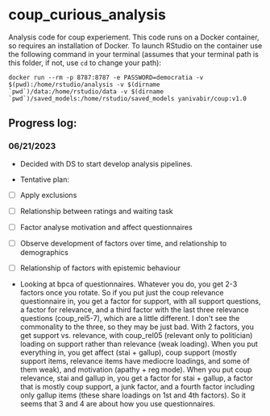 # coup_curious_analysis
 Analysis code for coup experiement.
 This code runs on a Docker container, so requires an installation of Docker. To launch RStudio on the container use the following command in your terminal (assumes that your terminal path is this folder, if not, use `cd` to change your path):

 ```
 docker run --rm -p 8787:8787 -e PASSWORD=democratia -v $(pwd):/home/rstudio/analysis -v $(dirname `pwd`)/data:/home/rstudio/data -v $(dirname `pwd`)/saved_models:/home/rstudio/saved_models yanivabir/coup:v1.0
 ```
 
## Progress log:

### 06/21/2023
- Decided with DS to start develop analysis pipelines.

- Tentative plan:

- [ ] Apply exclusions

- [ ] Relationship between ratings and waiting task

- [ ] Factor analyse motivation and affect questionnaires

- [ ] Observe development of factors over time, and relationship to demographics

- [ ] Relationship of factors with epistemic behaviour

- Looking at bpca of questionnaires. Whatever you do, you get 2-3 factors once you rotate. So if you put just the coup relevance questionnaire in, you get a factor for support, with all support questions, a factor for relevance, and a third factor with the last three relevance questions (coup_rel5-7), which are a little different. I don't see the commonality to the three, so they may be just bad. With 2 factors, you get support vs. relevance, with coup_rel05 (relevant only to politician) loading on support rather than relevance (weak loading). When you put everything in, you get affect (stai + gallup), coup support (mostly support items, relevance items have mediocre loadings, and some of them weak), and motivation (apathy + reg mode). When you put coup relevance, stai and gallup in, you get a factor for stai + gallup, a factor that is mostly coup support, a junk factor, and a fourth factor including only gallup items (these share loadings on 1st and 4th factors). So it seems that 3 and 4 are about how you use questionnaires.
